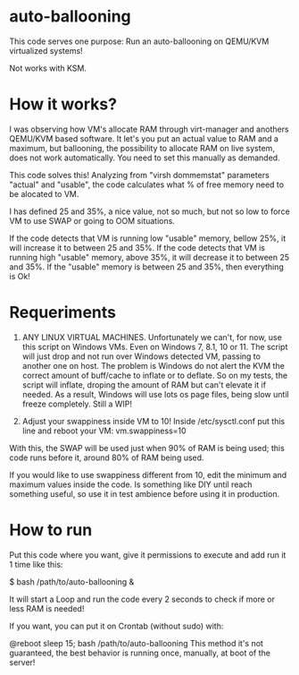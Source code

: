 # auto-ballooning

This code serves one purpose: 
Run an auto-ballooning on QEMU/KVM virtualized systems!

Not works with KSM.

# How it works?

I was observing how VM's allocate RAM through virt-manager and anothers QEMU/KVM based software.
It let's you put an actual value to RAM and a maximum, but ballooning, the possibility to allocate RAM on live system, does not work automatically.
You need to set this manually as demanded.

This code solves this!
Analyzing from "virsh dommemstat" parameters "actual" and "usable", the code calculates what % of free memory need to be alocated to VM.

I has defined 25 and 35%, a nice value, not so much, but not so low to force VM to use SWAP or going to OOM situations.

If the code detects that VM is running low "usable" memory, bellow 25%, it will increase it to between 25 and 35%.
If the code detects that VM is running high "usable" memory, above 35%, it will decrease it to between 25 and 35%.
If the "usable" memory is between 25 and 35%, then everything is Ok!

# Requeriments

1) ANY LINUX VIRTUAL MACHINES.
Unfortunately we can't, for now, use this script on Windows VMs. Even on Windows 7, 8.1, 10 or 11.
The script will just drop and not run over Windows detected VM, passing to another one on host.
The problem is Windows do not alert the KVM the correct amount of buff/cache to inflate or to deflate.
So on my tests, the script will inflate, droping the amount of RAM but can't elevate it if needed. 
As a result, Windows will use lots os page files, being slow until freeze completely.
Still a WIP!

2) Adjust your swappiness inside VM to 10!
Inside /etc/sysctl.conf put this line and reboot your VM:
vm.swappiness=10

With this, the SWAP will be used just when 90% of RAM is being used; this code runs before it, around 80% of RAM being used.

If you would like to use swappiness different from 10, edit the minimum and maximum values inside the code.
Is something like DIY until reach something useful, so use it in test ambience before using it in production.

# How to run

Put this code where you want, give it permissions to execute and add run it 1 time like this:

$ bash /path/to/auto-ballooning &

It will start a Loop and run the code every 2 seconds to check if more or less RAM is needed!

If you want, you can put it on Crontab (without sudo) with:

@reboot sleep 15; bash /path/to/auto-ballooning
This method it's not guaranteed, the best behavior is running once, manually, at boot of the server!
